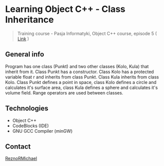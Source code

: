 # Learning Object C++ - Class Inheritance
> Training course - Pasja Informatyki, Object C++ course, episode 5 ( [Link](https://www.youtube.com/watch?v=ZesZXlBcROA) )

## General info
Program has one class (Punkt) and two other classes (Kolo, Kula) that inherit from it. Class Punkt has a constructor. Class Kolo has a protected variable float r and inherits from class Punkt. Class Kula inherits from class Kolo. Class Punkt defines a point in space, class Kolo defines a circle and calculates it's surface area, class Kula defines a sphere and calculates it's volume field. Range operators are used between classes.

## Technologies
* Object C++
* CodeBlocks (IDE)
* GNU GCC Compiler (minGW)

## Contact
[ReznoRMichael](https://github.com/ReznoRMichael)